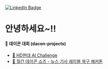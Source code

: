  [![LinkedIn Badge](https://img.shields.io/badge/LinkedIn-0077B5?style=for-the-badge&logo=linkedin&logoColor=white)]([https://www.youtube.com/c/todaycode](https://www.linkedin.com/in/jieun-kim-3417b8218/))  

# 안녕하세요~!!
#### 🧐 데이콘 대회 (dacon-projects)

* [🚢 HD현대 AI Challenge](https://github.com/Jieuneda/dacon-projects/blob/main/hyundai(dacon)-final.ipynb)
* [📰 월간 데이콘 쇼츠 - 뉴스 기사 레이블 복구 해커톤](https://github.com/Jieuneda/dacon-projects/blob/main/news(dacon)_final.ipynb)

